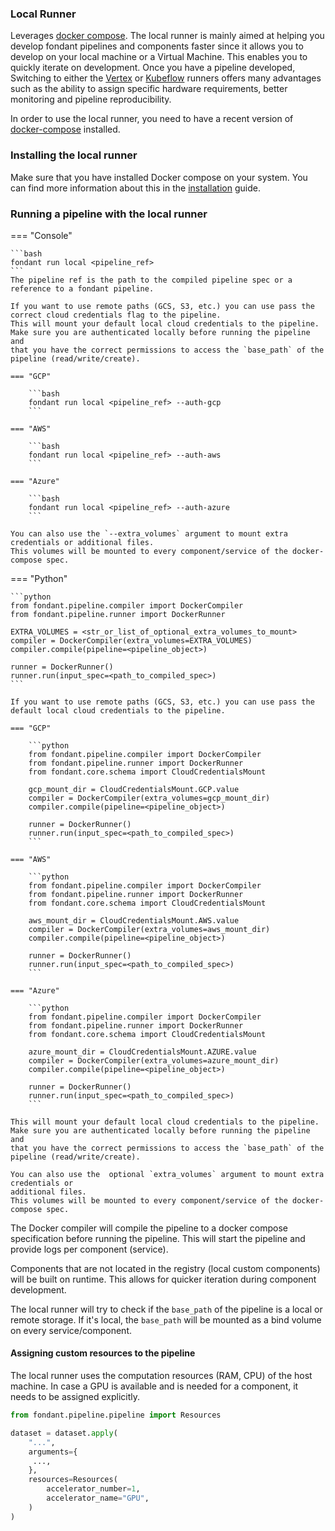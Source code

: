 ### Local Runner

Leverages [docker compose](https://docs.docker.com/compose/). The local runner is mainly aimed
at helping you develop fondant pipelines and components faster since it allows you to develop on
your local machine or a Virtual Machine. This enables you to quickly iterate on development. Once
you have a pipeline developed, Switching to either the [Vertex](vertex.md) or [Kubeflow](kfp.md) runners 
offers many advantages such as the ability to assign specific hardware requirements, 
better monitoring and pipeline reproducibility.

In order to use the local runner, you need to have a recent version of [docker-compose](https://docs.docker.com/compose/install/) installed.

### Installing the local runner

Make sure that you have installed Docker compose on your system. You can find more information 
about this in the [installation](../guides/installation.md) guide.


### Running a pipeline with the local runner

=== "Console"

    ```bash
    fondant run local <pipeline_ref>
    ```
    The pipeline ref is the path to the compiled pipeline spec or a reference to a fondant pipeline.

    If you want to use remote paths (GCS, S3, etc.) you can use pass the correct cloud credentials flag to the pipeline.
    This will mount your default local cloud credentials to the pipeline. Make sure you are authenticated locally before running the pipeline and
    that you have the correct permissions to access the `base_path` of the pipeline (read/write/create). 

    === "GCP"
    
        ```bash
        fondant run local <pipeline_ref> --auth-gcp
        ```

    === "AWS"
    
        ```bash
        fondant run local <pipeline_ref> --auth-aws
        ```

    === "Azure"
    
        ```bash
        fondant run local <pipeline_ref> --auth-azure
        ```

    You can also use the `--extra_volumes` argument to mount extra credentials or additional files.
    This volumes will be mounted to every component/service of the docker-compose spec.


=== "Python"

    ```python 
    from fondant.pipeline.compiler import DockerCompiler
    from fondant.pipeline.runner import DockerRunner
    
    EXTRA_VOLUMES = <str_or_list_of_optional_extra_volumes_to_mount>
    compiler = DockerCompiler(extra_volumes=EXTRA_VOLUMES)
    compiler.compile(pipeline=<pipeline_object>)

    runner = DockerRunner()
    runner.run(input_spec=<path_to_compiled_spec>)
    ```

    If you want to use remote paths (GCS, S3, etc.) you can use pass the default local cloud credentials to the pipeline.

    === "GCP"
    
        ```python
        from fondant.pipeline.compiler import DockerCompiler
        from fondant.pipeline.runner import DockerRunner
        from fondant.core.schema import CloudCredentialsMount
        
        gcp_mount_dir = CloudCredentialsMount.GCP.value
        compiler = DockerCompiler(extra_volumes=gcp_mount_dir)
        compiler.compile(pipeline=<pipeline_object>)

        runner = DockerRunner()
        runner.run(input_spec=<path_to_compiled_spec>)
        ```

    === "AWS"
    
        ```python
        from fondant.pipeline.compiler import DockerCompiler
        from fondant.pipeline.runner import DockerRunner
        from fondant.core.schema import CloudCredentialsMount
        
        aws_mount_dir = CloudCredentialsMount.AWS.value
        compiler = DockerCompiler(extra_volumes=aws_mount_dir)
        compiler.compile(pipeline=<pipeline_object>)

        runner = DockerRunner()
        runner.run(input_spec=<path_to_compiled_spec>)
        ```

    === "Azure"
    
        ```python
        from fondant.pipeline.compiler import DockerCompiler
        from fondant.pipeline.runner import DockerRunner
        from fondant.core.schema import CloudCredentialsMount
        
        azure_mount_dir = CloudCredentialsMount.AZURE.value
        compiler = DockerCompiler(extra_volumes=azure_mount_dir)
        compiler.compile(pipeline=<pipeline_object>)

        runner = DockerRunner()
        runner.run(input_spec=<path_to_compiled_spec>)
        ```

    This will mount your default local cloud credentials to the pipeline. Make sure you are authenticated locally before running the pipeline and
    that you have the correct permissions to access the `base_path` of the pipeline (read/write/create). 

    You can also use the  optional `extra_volumes` argument to mount extra credentials or
    additional files.
    This volumes will be mounted to every component/service of the docker-compose spec.


The Docker compiler will compile the pipeline to a docker compose specification before running the pipeline. 
This will start the pipeline and provide logs per component (service).

Components that are not located in the registry (local custom components) will be built on runtime. This allows for quicker iteration
during component development. 

The local runner will try to check if the `base_path` of the pipeline is a local or remote storage. If it's local, the `base_path` will be mounted as a bind volume on every service/component.


#### Assigning custom resources to the pipeline

The local runner uses the computation resources (RAM, CPU) of the host machine. In case a GPU is available and is needed for a component,
it needs to be assigned explicitly. 

```python
from fondant.pipeline.pipeline import Resources

dataset = dataset.apply(  
    "...",  
    arguments={  
     ...,  
    },  
    resources=Resources(
        accelerator_number=1,
        accelerator_name="GPU",
    )
)
```
